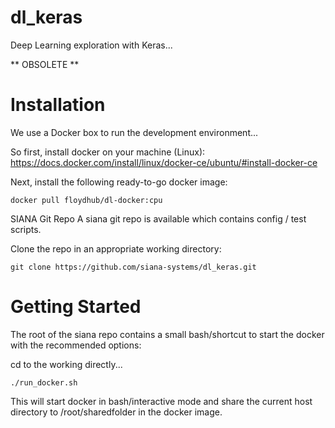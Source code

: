 # dl_keras
Deep Learning exploration with Keras...

** OBSOLETE **

# Installation
We use a Docker box to run the development environment...

So first, install docker on your machine (Linux): 
https://docs.docker.com/install/linux/docker-ce/ubuntu/#install-docker-ce

Next, install  the following ready-to-go docker image:

	docker pull floydhub/dl-docker:cpu

SIANA Git Repo
A siana git repo is available which contains config / test scripts.

Clone the repo in an appropriate working directory:

	git clone https://github.com/siana-systems/dl_keras.git

# Getting Started
The root of the siana repo contains a small bash/shortcut to start the docker with the recommended options:

cd to the working directly...

	./run_docker.sh

This will start docker in bash/interactive mode and share the current host directory to /root/sharedfolder in the docker image.
